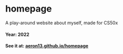 # homepage
A play-around website about myself, made for CS50x

#### Year: 2022
#### See it at: [aeron13.github.io/homepage](aeron13.github.io/homepage)
